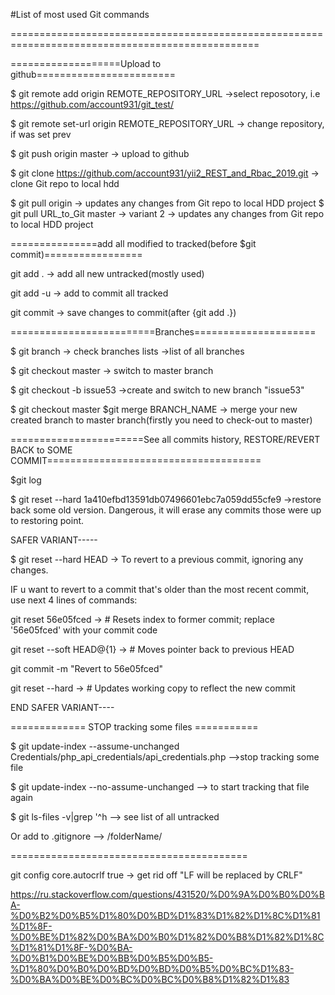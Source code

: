 #List of most used Git commands

=================================================================================================

===================Upload to github========================


$ git remote add origin REMOTE_REPOSITORY_URL ->select reposotory, i.e https://github.com/account931/git_test/

$ git remote set-url origin REMOTE_REPOSITORY_URL -> change repository, if was set prev

$ git push origin master -> upload to github

$ git clone https://github.com/account931/yii2_REST_and_Rbac_2019.git -> clone Git repo to local hdd

$ git pull origin -> updates any changes from Git repo to local HDD project
$ git pull URL_to_Git master -> variant 2 -> updates any changes from Git repo to local HDD project




===============add all modified to tracked(before $git commit)=================

git add . -> add all new untracked(mostly used)

git add -u -> add to commit all tracked

git commit -> save changes to commit(after {git add .})




=========================Branches=====================

$ git branch -> check branches lists ->list of all branches

$ git checkout master -> switch to master branch

$ git checkout -b issue53 ->create and switch to new branch "issue53"

$ git checkout master $git merge BRANCH_NAME -> merge your new created branch to master branch(firstly you need to check-out to master)



=======================See all commits history, RESTORE/REVERT BACK to SOME COMMIT=====================================

$git log

$ git reset --hard 1a410efbd13591db07496601ebc7a059dd55cfe9 ->restore back some old version. Dangerous, it will erase any commits those were up to restoring point.

SAFER VARIANT-----

$ git reset --hard HEAD -> To revert to a previous commit, ignoring any changes.

IF u want to revert to a commit that's older than the most recent commit, use next 4 lines of commands:

git reset 56e05fced -> # Resets index to former commit; replace '56e05fced' with your commit code

git reset --soft HEAD@{1} -> # Moves pointer back to previous HEAD

git commit -m "Revert to 56e05fced"

git reset --hard -> # Updates working copy to reflect the new commit

END SAFER VARIANT----



============= STOP tracking some files ===========

$ git update-index --assume-unchanged Credentials/php_api_credentials/api_credentials.php -->stop tracking some file

$ git update-index --no-assume-unchanged --> to start tracking that file again

$ git ls-files -v|grep '^h --> see list of all untracked

Or add to .gitignore --> /folderName/


=========================================

git config core.autocrlf true -> get rid off "LF will be replaced by CRLF"

https://ru.stackoverflow.com/questions/431520/%D0%9A%D0%B0%D0%BA-%D0%B2%D0%B5%D1%80%D0%BD%D1%83%D1%82%D1%8C%D1%81%D1%8F-%D0%BE%D1%82%D0%BA%D0%B0%D1%82%D0%B8%D1%82%D1%8C%D1%81%D1%8F-%D0%BA-%D0%B1%D0%BE%D0%BB%D0%B5%D0%B5-%D1%80%D0%B0%D0%BD%D0%BD%D0%B5%D0%BC%D1%83-%D0%BA%D0%BE%D0%BC%D0%BC%D0%B8%D1%82%D1%83